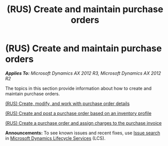 ﻿---
title: (RUS) Create and maintain purchase orders
TOCTitle: (RUS) Create and maintain purchase orders
ms:assetid: 0c3eb01f-2fe9-43a1-a6dc-9c3825216bb0
ms:mtpsurl: https://technet.microsoft.com/en-us/library/JJ711383(v=AX.60)
ms:contentKeyID: 49387201
ms.date: 04/18/2014
mtps_version: v=AX.60
f1_keywords:
- (RUS)
- Create and maintain purchase orders
---

# (RUS) Create and maintain purchase orders 


_**Applies To:** Microsoft Dynamics AX 2012 R3, Microsoft Dynamics AX 2012 R2_

The topics in this section provide information about how to create and maintain purchase orders.

[(RUS) Create, modify, and work with purchase order details](rus-create-modify-and-work-with-purchase-order-details.md)

[(RUS) Create and post a purchase order based on an inventory profile](rus-create-and-post-a-purchase-order-based-on-an-inventory-profile.md)

[(RUS) Create a purchase order and assign charges to the purchase invoice](rus-create-a-purchase-order-and-assign-charges-to-the-purchase-invoice.md)

  
**Announcements:** To see known issues and recent fixes, use [Issue search](http://go.microsoft.com/fwlink/?linkid=389258) in [Microsoft Dynamics Lifecycle Services](http://go.microsoft.com/fwlink/?linkid=306505) (LCS).

